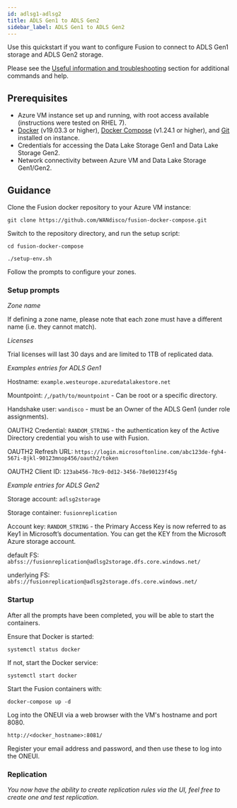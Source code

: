 ```yaml
---
id: adlsg1-adlsg2
title: ADLS Gen1 to ADLS Gen2
sidebar_label: ADLS Gen1 to ADLS Gen2
---
```


Use this quickstart if you want to configure Fusion to connect to ADLS Gen1 storage and ADLS Gen2 storage.

Please see the [Useful information and troubleshooting](https://wandisco.github.io/wandisco-documentation/docs/quickstarts/useful_info_ts) section for additional commands and help.

## Prerequisites

* Azure VM instance set up and running, with root access available (instructions were tested on RHEL 7).
* [Docker](https://docs.docker.com/install/) (v19.03.3 or higher), [Docker Compose](https://docs.docker.com/compose/install/) (v1.24.1 or higher), and [Git](https://git-scm.com/book/en/v2/Getting-Started-Installing-Git) installed on instance.
* Credentials for accessing the Data Lake Storage Gen1 and Data Lake Storage Gen2.
* Network connectivity between Azure VM and Data Lake Storage Gen1/Gen2.

## Guidance

Clone the Fusion docker repository to your Azure VM instance:

`git clone https://github.com/WANdisco/fusion-docker-compose.git`

Switch to the repository directory, and run the setup script:

`cd fusion-docker-compose`

`./setup-env.sh`

Follow the prompts to configure your zones.

### Setup prompts

_Zone name_

If defining a zone name, please note that each zone must have a different name (i.e. they cannot match).

_Licenses_

Trial licenses will last 30 days and are limited to 1TB of replicated data.

_Examples entries for ADLS Gen1_

Hostname: `example.westeurope.azuredatalakestore.net`

Mountpoint: `/`,`/path/to/mountpoint` - Can be root or a specific directory.

Handshake user: `wandisco` - must be an Owner of the ADLS Gen1 (under role assignments).

OAUTH2 Credential: `RANDOM_STRING` - the authentication key of the Active Directory credential you wish to use with Fusion.

OAUTH2 Refresh URL: `https://login.microsoftonline.com/abc123de-fgh4-567i-8jkl-90123mnop456/oauth2/token`

OAUTH2 Client ID: `123ab456-78c9-0d12-3456-78e90123f45g`

_Example entries for ADLS Gen2_

Storage account: `adlsg2storage`

Storage container: `fusionreplication`

Account key: `RANDOM_STRING` - the Primary Access Key is now referred to as Key1 in Microsoft’s documentation. You can get the KEY from the Microsoft Azure storage account.

default FS: `abfss://fusionreplication@adlsg2storage.dfs.core.windows.net/`

underlying FS: `abfs://fusionreplication@adlsg2storage.dfs.core.windows.net/`

### Startup

After all the prompts have been completed, you will be able to start the containers.

Ensure that Docker is started:

`systemctl status docker`

If not, start the Docker service:

`systemctl start docker`

Start the Fusion containers with:

`docker-compose up -d`

Log into the ONEUI via a web browser with the VM's hostname and port 8080.

`http://<docker_hostname>:8081/`

Register your email address and password, and then use these to log into the ONEUI.

### Replication

_You now have the ability to create replication rules via the UI, feel free to create one and test replication._
